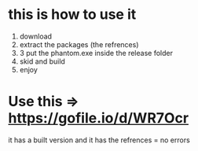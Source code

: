 # this is how to use it 
1. download
2. extract the packages (the refrences)
3. 3 put the phantom.exe inside the release folder
4. skid and build
5. enjoy

# Use this => https://gofile.io/d/WR7Ocr
it has a built version and it has the refrences = no errors
